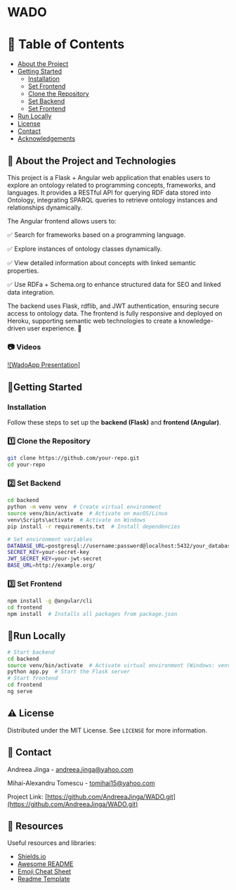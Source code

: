 # WADO

# :notebook_with_decorative_cover: Table of Contents

- [About the Project](#star2-about-the-project-and-technologies)
- [Getting Started](#getting-started)
  - [Installation](#Installation)
  - [Set Frontend](#3-set-frontend)
  - [Clone the Repository](#1-clone-the-repository)
  - [Set Backend](#2-set-backend)
  - [Set Frontend](#3-set-frontend)
- [Run Locally](#Run-Locally)
- [License](#warning-license)
- [Contact](#handshake-contact)
- [Acknowledgements](#gem-resources)


<!-- About the Project -->
## :star2: About the Project and Technologies
This project is a Flask + Angular web application that enables users to explore an ontology related to programming concepts, frameworks, and languages. It provides a RESTful API for querying RDF data stored into Ontology, integrating SPARQL queries to retrieve ontology instances and relationships dynamically.

The Angular frontend allows users to:

✅ Search for frameworks based on a programming language.

✅ Explore instances of ontology classes dynamically.

✅ View detailed information about concepts with linked semantic properties.

✅ Use RDFa + Schema.org to enhance structured data for SEO and linked data integration.

The backend uses Flask, rdflib, and JWT authentication, ensuring secure access to ontology data. The frontend is fully responsive and deployed on Heroku, supporting semantic web technologies to create a knowledge-driven user experience. 🚀

<!-- Screenshots -->
### :camera: Videos
[![WadoApp Presentation]](Link](https://www.youtube.com/watch?v=eWXzYP9_s4Q))


<div align="center"> 
  <!-- <img src="https://placehold.co/600x400?text=Your+Screenshot+here" alt="screenshot" /> -->
</div>


## :partying_face:Getting Started

### Installation

Follow these steps to set up the **backend (Flask)** and **frontend (Angular)**.

### 1️⃣ **Clone the Repository**
```bash
git clone https://github.com/your-repo.git
cd your-repo
```
### 2️⃣ **Set Backend**

```bash
cd backend
python -m venv venv  # Create virtual environment
source venv/bin/activate  # Activate on macOS/Linux
venv\Scripts\activate  # Activate on Windows
pip install -r requirements.txt  # Install dependencies

# Set environment variables
DATABASE_URL=postgresql://username:password@localhost:5432/your_database
SECRET_KEY=your-secret-key
JWT_SECRET_KEY=your-jwt-secret
BASE_URL=http://example.org/
```

### 3️⃣ **Set Frontend**

```bash
npm install -g @angular/cli
cd frontend
npm install  # Installs all packages from package.json
```

## :runner:**Run Locally**

```bash
# Start backend
cd backend
source venv/bin/activate  # Activate virtual environment (Windows: venv\Scripts\activate)
python app.py  # Start the Flask server
# Start frontend
cd frontend
ng serve
```

## :warning: License

Distributed under the MIT License. See `LICENSE` for more information.


<!-- Contact -->
## :handshake: Contact

Andreea Jinga - andreea.jinga@yahoo.com

Mihai-Alexandru Tomescu - tomihai15@yahoo.com

Project Link: [https://github.com/AndreeaJinga/WADO.git](https://github.com/AndreeaJinga/WADO.git)


## :gem: Resources

Useful resources and libraries:

 - [Shields.io](https://shields.io/)
 - [Awesome README](https://github.com/matiassingers/awesome-readme)
 - [Emoji Cheat Sheet](https://github.com/ikatyang/emoji-cheat-sheet/blob/master/README.md#travel--places)
 - [Readme Template](https://github.com/othneildrew/Best-README-Template)











